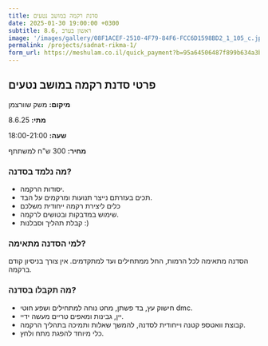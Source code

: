```yaml
---
title: סדנת רקמה במושב נטעים
date: 2025-01-30 19:00:00 +0300
subtitle: 8.6, ראשון בערב
image: '/images/gallery/08F1ACEF-2510-4F79-84F6-FCC6D1598BD2_1_105_c.jpeg'
permalink: /projects/sadnat-rikma-1/
form_url: https://meshulam.co.il/quick_payment?b=95a64506487f899b634a3b884fa4245e
---
```


## פרטי סדנת רקמה במושב נטעים

**מיקום:** משק שוורצמן

**מתי:** 8.6.25

**שעה:** 18:00-21:00

**מחיר:** 300 ש"ח למשתתף  

### מה נלמד בסדנה?

- יסודות הרקמה.
- תכים בעזרתם נייצר תנועות ומרקמים על הבד.
- כלים ליצירת רקמה ייחודית משלכם
- שימוש במדבקות ובטושים לרקמה.
- קבלת תהליך וסבלנות :)

### למי הסדנה מתאימה?

הסדנה מתאימה לכל הרמות, החל ממתחילים ועד למתקדמים. אין צורך בניסיון קודם ברקמה.

### מה תקבלו בסדנה?

- חישוק עץ, בד פשתן, מחט נוחה למתחילים ושפע חוטי dmc.
- יין, גבינות ומאפים טריים מעשה ידיי.
- קבוצת וואטספ קטנה וייחודית לסדנה, להמשך שאלות ותמיכה בתהליך הרקמה.
- כלי מיוחד להפגת מתח ולחץ.
